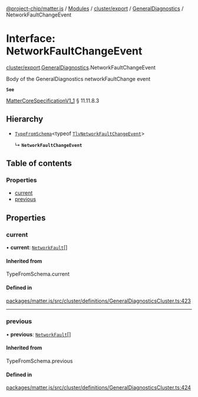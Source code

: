 [@project-chip/matter.js](../README.md) / [Modules](../modules.md) / [cluster/export](../modules/cluster_export.md) / [GeneralDiagnostics](../modules/cluster_export.GeneralDiagnostics.md) / NetworkFaultChangeEvent

# Interface: NetworkFaultChangeEvent

[cluster/export](../modules/cluster_export.md).[GeneralDiagnostics](../modules/cluster_export.GeneralDiagnostics.md).NetworkFaultChangeEvent

Body of the GeneralDiagnostics networkFaultChange event

**`See`**

[MatterCoreSpecificationV1_1](spec_export.MatterCoreSpecificationV1_1.md) § 11.11.8.3

## Hierarchy

- [`TypeFromSchema`](../modules/tlv_export.md#typefromschema)\<typeof [`TlvNetworkFaultChangeEvent`](../modules/cluster_export.GeneralDiagnostics.md#tlvnetworkfaultchangeevent)\>

  ↳ **`NetworkFaultChangeEvent`**

## Table of contents

### Properties

- [current](cluster_export.GeneralDiagnostics.NetworkFaultChangeEvent.md#current)
- [previous](cluster_export.GeneralDiagnostics.NetworkFaultChangeEvent.md#previous)

## Properties

### current

• **current**: [`NetworkFault`](../enums/cluster_export.GeneralDiagnostics.NetworkFault.md)[]

#### Inherited from

TypeFromSchema.current

#### Defined in

[packages/matter.js/src/cluster/definitions/GeneralDiagnosticsCluster.ts:423](https://github.com/project-chip/matter.js/blob/3adaded6/packages/matter.js/src/cluster/definitions/GeneralDiagnosticsCluster.ts#L423)

___

### previous

• **previous**: [`NetworkFault`](../enums/cluster_export.GeneralDiagnostics.NetworkFault.md)[]

#### Inherited from

TypeFromSchema.previous

#### Defined in

[packages/matter.js/src/cluster/definitions/GeneralDiagnosticsCluster.ts:424](https://github.com/project-chip/matter.js/blob/3adaded6/packages/matter.js/src/cluster/definitions/GeneralDiagnosticsCluster.ts#L424)
